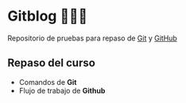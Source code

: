 # Gitblog 👨🏾‍💻
Repositorio de pruebas para repaso de [Git](https://git-scm.com/ "Git") y [GitHub](https://github.com/ "GitHub")

## Repaso del curso
* Comandos de **Git**
* Flujo de trabajo de **Github**
